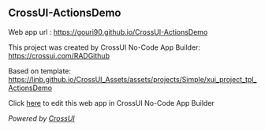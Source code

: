 ## CrossUI-ActionsDemo
Web app url : https://gouri90.github.io/CrossUI-ActionsDemo

This project was created by CrossUI No-Code App Builder: https://crossui.com/RADGithub

Based on template: https://linb.github.io/CrossUI_Assets/assets/projects/Simple/xui_project_tpl_ActionsDemo

Click [here](https://crossui.com/RADGithub/#!from=github&owner=gouri90&repo=CrossUI-ActionsDemo) to edit this web app in CrossUI No-Code App Builder

<i>Powered by [CrossUI](https://crossui.com)</i>
